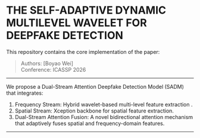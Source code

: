 # THE SELF-ADAPTIVE DYNAMIC MULTILEVEL WAVELET FOR DEEPFAKE DETECTION

This repository contains the core implementation of the paper:

> Authors: [Boyao Wei]  
> Conference: ICASSP 2026 

---


We propose a Dual-Stream Attention Deepfake Detection Model (SADM) that integrates:
1. Frequency Stream: Hybrid wavelet-based multi-level feature extraction .
2. Spatial Stream: Xception backbone for spatial feature extraction.
3. Dual-Stream Attention Fusion: A novel bidirectional attention mechanism that adaptively fuses spatial and frequency-domain features.




---


